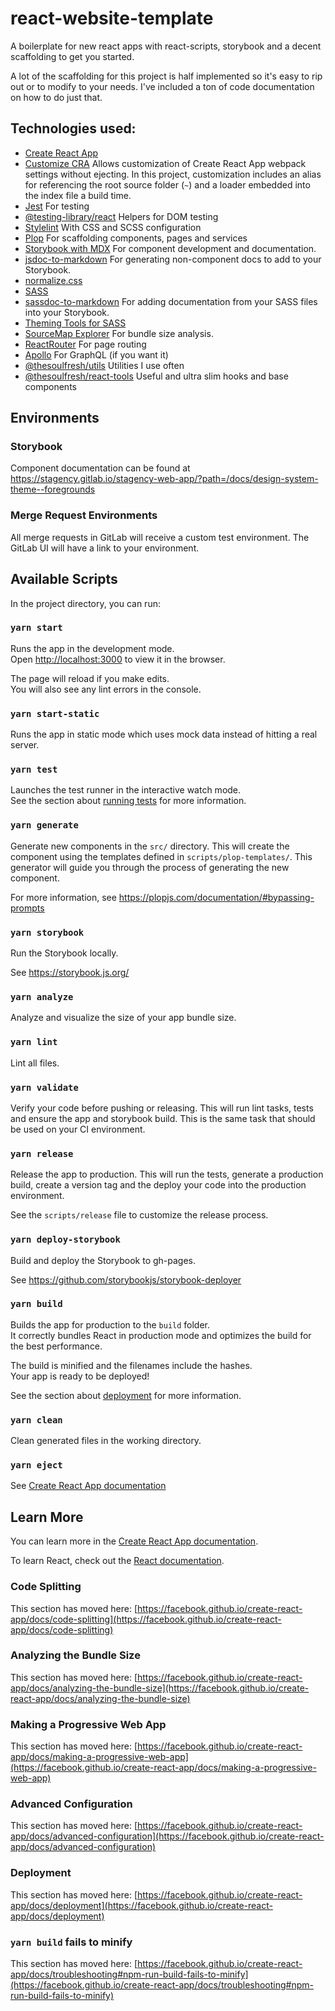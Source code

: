 # react-website-template

A boilerplate for new react apps with react-scripts, storybook and
a decent scaffolding to get you started.

A lot of the scaffolding for this project is half implemented so it's
easy to rip out or to modify to your needs. I've included a ton of
code documentation on how to do just that.

## Technologies used:

- [Create React App](https://create-react-app.dev/)
- [Customize CRA](https://github.com/arackaf/customize-cra)
  Allows customization of Create React App webpack settings without ejecting.
  In this project, customization includes an alias for referencing the root
  source folder (`~`) and a loader embedded into the index file a build time.
- [Jest](https://jestjs.io/)
  For testing
- [@testing-library/react](https://testing-library.com/docs/react-testing-library/intro/)
  Helpers for DOM testing
- [Stylelint](https://stylelint.io/)
  With CSS and SCSS configuration
- [Plop](https://plopjs.com/)
  For scaffolding components, pages and services
- [Storybook with MDX](https://storybook.js.org/docs/react/writing-docs/mdx)
  For component development and documentation.
- [jsdoc-to-markdown](https://www.npmjs.com/package/jsdoc-to-markdown)
  For generating non-component docs to add to your Storybook.
- [normalize.css](https://necolas.github.io/normalize.css/)
- [SASS](https://sass-lang.com/documentation)
- [sassdoc-to-markdown](https://www.npmjs.com/package/@hidoo/sassdoc-to-markdown)
  For adding documentation from your SASS files into your Storybook.
- [Theming Tools for SASS](https://github.com/soulfresh/sass-theming)
- [SourceMap Explorer](https://www.npmjs.com/package/source-map-explorer)
  For bundle size analysis.
- [ReactRouter](https://reactrouter.com/web/guides/quick-start)
  For page routing
- [Apollo](https://www.apollographql.com/docs/react/)
  For GraphQL (if you want it)
- [@thesoulfresh/utils](https://www.npmjs.com/package/@thesoulfresh/utils)
  Utilities I use often
- [@thesoulfresh/react-tools](https://www.npmjs.com/package/@thesoulfresh/react-tools)
  Useful and ultra slim hooks and base components

## Environments

### Storybook

Component documentation can be found at https://stagency.gitlab.io/stagency-web-app/?path=/docs/design-system-theme--foregrounds

### Merge Request Environments

All merge requests in GitLab will receive a custom test environment.
The GitLab UI will have a link to your environment.

## Available Scripts

In the project directory, you can run:

### `yarn start`

Runs the app in the development mode.\
Open [http://localhost:3000](http://localhost:3000) to view it in the browser.

The page will reload if you make edits.\
You will also see any lint errors in the console.

### `yarn start-static`

Runs the app in static mode which uses mock data instead of hitting a
real server.

### `yarn test`

Launches the test runner in the interactive watch mode.\
See the section about [running tests](https://facebook.github.io/create-react-app/docs/running-tests) for more information.

### `yarn generate`

Generate new components in the `src/` directory. This will create the component
using the templates defined in `scripts/plop-templates/`. This generator will
guide you through the process of generating the new component.

For more information, see https://plopjs.com/documentation/#bypassing-prompts

### `yarn storybook`

Run the Storybook locally.

See https://storybook.js.org/

### `yarn analyze`

Analyze and visualize the size of your app bundle size.

### `yarn lint`

Lint all files.

### `yarn validate`

Verify your code before pushing or releasing. This will run lint tasks,
tests and ensure the app and storybook build. This is the same task that
should be used on your CI environment.

### `yarn release`

Release the app to production. This will run the tests, generate a production
build, create a version tag and the deploy your code into the production
environment.

See the `scripts/release` file to customize the release process.

### `yarn deploy-storybook`

Build and deploy the Storybook to gh-pages.

See https://github.com/storybookjs/storybook-deployer

### `yarn build`

Builds the app for production to the `build` folder.\
It correctly bundles React in production mode and optimizes the build for the best performance.

The build is minified and the filenames include the hashes.\
Your app is ready to be deployed!

See the section about [deployment](https://facebook.github.io/create-react-app/docs/deployment) for more information.

### `yarn clean`

Clean generated files in the working directory.

### `yarn eject`

See [Create React App documentation](https://create-react-app.dev/docs/available-scripts/#npm-run-eject)

## Learn More

You can learn more in the [Create React App documentation](https://facebook.github.io/create-react-app/docs/getting-started).

To learn React, check out the [React documentation](https://reactjs.org/).

### Code Splitting

This section has moved here: [https://facebook.github.io/create-react-app/docs/code-splitting](https://facebook.github.io/create-react-app/docs/code-splitting)

### Analyzing the Bundle Size

This section has moved here: [https://facebook.github.io/create-react-app/docs/analyzing-the-bundle-size](https://facebook.github.io/create-react-app/docs/analyzing-the-bundle-size)

### Making a Progressive Web App

This section has moved here: [https://facebook.github.io/create-react-app/docs/making-a-progressive-web-app](https://facebook.github.io/create-react-app/docs/making-a-progressive-web-app)

### Advanced Configuration

This section has moved here: [https://facebook.github.io/create-react-app/docs/advanced-configuration](https://facebook.github.io/create-react-app/docs/advanced-configuration)

### Deployment

This section has moved here: [https://facebook.github.io/create-react-app/docs/deployment](https://facebook.github.io/create-react-app/docs/deployment)

### `yarn build` fails to minify

This section has moved here: [https://facebook.github.io/create-react-app/docs/troubleshooting#npm-run-build-fails-to-minify](https://facebook.github.io/create-react-app/docs/troubleshooting#npm-run-build-fails-to-minify)
